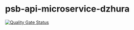 # psb-api-microservice-dzhura

[![Quality Gate Status](https://sonarcloud.io/api/project_badges/measure?project=myrotvorets_psb-api-microservice-dzhura&metric=alert_status)](https://sonarcloud.io/dashboard?id=myrotvorets_psb-api-microservice-dzhura)
